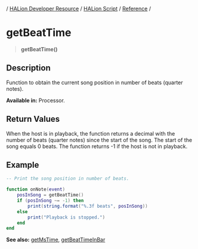 / [HALion Developer Resource](../..//HALion-Developer-Resource.md) / [HALion Script](./HALion-Script.md) / [Reference](./Reference.md) /

# getBeatTime

>**getBeatTime()**

## Description

Function to obtain the current song position in number of beats (quarter notes).

**Available in:** Processor.

## Return Values

When the host is in playback, the function returns a decimal with the number of beats (quarter notes) since the start of the song. The start of the song equals 0 beats. The function returns -1 if the host is not in playback.


## Example

```lua
-- Print the song position in number of beats.

function onNote(event)
    posInSong = getBeatTime()
    if (posInSong ~= -1) then
        print(string.format("%.3f beats", posInSong))
    else
        print("Playback is stopped.")
    end
end
```

**See also:** [getMsTime](./getMsTime.md), [getBeatTimeInBar](./getBeatTimeInBar.md)